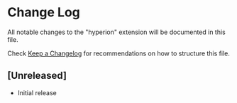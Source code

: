 # Change Log

All notable changes to the "hyperion" extension will be documented in this file.

Check [Keep a Changelog](http://keepachangelog.com/) for recommendations on how to structure this file.

## [Unreleased]

- Initial release
